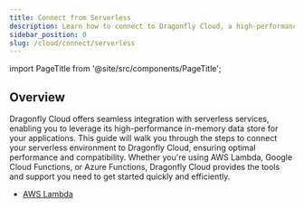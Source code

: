 ```yaml
---
title: Connect from Serverless
description: Learn how to connect to Dragonfly Cloud, a high-performance in-memory data store compatible from Serverless services. Follow our guide to get started seamlessly.
sidebar_position: 0
slug: /cloud/connect/serverless
---
```


import PageTitle from '@site/src/components/PageTitle';

## Overview

<PageTitle title="Connecting from Serverless Environments | Dragonfly Cloud" />

Dragonfly Cloud offers seamless integration with serverless services, enabling you to leverage its high-performance in-memory data store for your applications. This guide will walk you through the steps to connect your serverless environment to Dragonfly Cloud, ensuring optimal performance and compatibility. Whether you're using AWS Lambda, Google Cloud Functions, or Azure Functions, Dragonfly Cloud provides the tools and support you need to get started quickly and efficiently.

- [AWS Lambda](aws-lambda.md)
